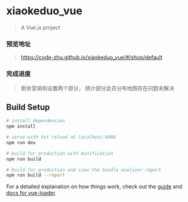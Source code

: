 # xiaokeduo_vue

> A Vue.js project
### 预览地址
> https://code-zhu.github.io/xiaokeduo_vue/#/shop/default
### 完成进度
> 剩余营销和设置两个部分，
> 统计部分会员分布地图存在问题未解决

## Build Setup

``` bash
# install dependencies
npm install

# serve with hot reload at localhost:8080
npm run dev

# build for production with minification
npm run build

# build for production and view the bundle analyzer report
npm run build --report
```

For a detailed explanation on how things work, check out the [guide](http://vuejs-templates.github.io/webpack/) and [docs for vue-loader](http://vuejs.github.io/vue-loader).
